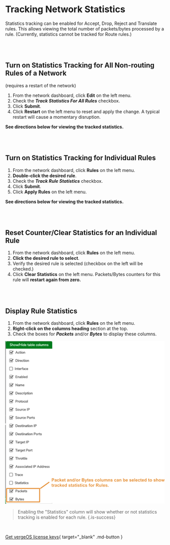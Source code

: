 

# Tracking Network Statistics

Statistics tracking can be enabled for Accept, Drop, Reject and Translate rules. This allows viewing the total number of packets/bytes processed by a rule.  (Currently, statistics cannot be tracked for Route rules.)

<br>
<br>

## Turn on Statistics Tracking for All Non-routing Rules of a Network

(requires a restart of the network)

1.  From the network dashboard, click **Edit** on the left menu.
2.  Check the ***Track Statistics For All Rules*** checkbox.
3.  Click **Submit**.
4.  Click **Restart** on the left menu to reset and apply the change. A typical restart will cause a momentary disruption.


**See directions below for viewing the tracked statistics.**

<br>
<br>

## Turn on Statistics Tracking for Individual Rules

1.  From the network dashboard, click **Rules** on the left menu.
2.  **Double-click the desired rule**.
3.  Check the ***Track Rule Statistics*** checkbox.
4.  Click **Submit**.
5.  Click **Apply Rules** on the left menu.

**See directions below for viewing the tracked statistics.**

<br>
<br>

## Reset Counter/Clear Statistics for an Individual Rule

1.  From the network dashboard, click **Rules** on the left menu.
2.  **Click the desired rule to select**.
3.  Verify the desired rule is selected (checkbox on the left will be checked.)
4.  Click **Clear Statistics** on the left menu.  Packets/Bytes counters for this rule will **restart again from zero.**

<br>
<br>

## Display Rule Statistics

1.  From the network dashboard, click **Rules** on the left menu.
2.  **Right-click on the columns heading** section at the top.
3.  Check the boxes for ***Packets*** and/or ***Bytes*** to display these columns.

![Show Statistics](/docs/public/userguide-sshots/trackstats-cols.png)

> Enabling the "Statistics" column will show whether or not statistics tracking is enabled for each rule. {.is-success}

<br>

[Get vergeOS license keys](https://www.verge.io/test-drive){ target="_blank" .md-button }